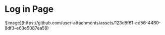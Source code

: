 <h1>Log in Page</h1>
![image](https://github.com/user-attachments/assets/123d5f61-ed56-4480-8df3-e63e5087ea59)

